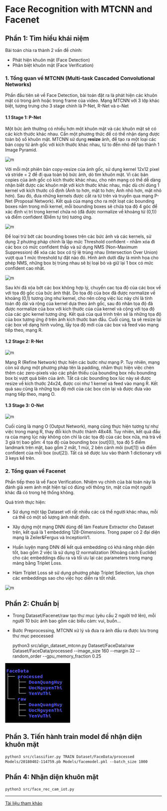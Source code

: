 # Face Recognition with MTCNN and Facenet

## Phần 1: Tìm hiểu khái niệm 

Bài toán chia ra thành 2 vấn đề chính:
- Phát hiện khuôn mặt (Face Detection)
- Phân biệt khuôn mặt (Face Verification)

### 1. Tổng quan về MTCNN (Multi-task Cascaded Convolutional Networks)

Phần đầu tiên sẽ về Face Detection, bài toán đặt ra là phát hiện các khuôn mặt có trong ảnh hoặc trong frame của video. Mạng MTCNN với 3 lớp khác biệt, tượng trưng cho 3 stage chính là P-Net, R-Net và o-Net

#### 1.1 Stage 1: P-Net
Một bức ảnh thường có nhiều hơn một khuôn mặt và các khuôn mặt sẽ có các kích thước khác nhau. Cần một phương thức để có thể nhận dạng được toàn bộ số khuôn mặt. MTCNN sử dụng **resize** ảnh, để tạo ra một loại các bản copy từ ảnh gốc với kích thước khác nhau, từ to đến nhỏ để tạo thành 1 Image Pyramid.

![m](https://images.viblo.asia/f6ff783f-e293-4d3f-bb85-24bc686654c2.png)

Với mỗi một phiên bản copy-resize của ảnh gốc, sử dụng kernel 12x12 pixel và stride = 2 để đi qua toàn bộ bức ảnh, dò tìm khuôn mặt. Vì các bản copies của ảnh gốc có kích thước khác nhau, cho nên mạng có thể dễ dàng nhận biết được các khuôn mặt với kích thước khác nhau, mặc dù chỉ dùng 1 kernel với kích thước cố định (Ảnh to hơn, mặt to hơn; Ảnh nhỏ hơn, mặt nhỏ hơn). Sau đó, đưa những kernels được cắt ra từ trên và truyền qua mạng P-Net (Proposal Network). Kết quả của mạng cho ra một loạt các bounding boxes nằm trong mỗi kernel, mỗi bounding boxes sẽ chứa tọa độ 4 góc để xác định vị trí trong kernel chứa nó (đã được normalize về khoảng từ (0,1)) và điểm confident (Điểm tự tin) tương ứng.

![m](https://images.viblo.asia/62f1c606-72b6-4415-8f25-3424f9309d75.png)

Để loại trừ bớt các bounding boxes trên các bức ảnh và các kernels, sử dụng 2 phương pháp chính là lập mức Threshold confident - nhằm xóa đi các box có mức confident thấp và sử dụng NMS (Non-Maximum Suppression) để xóa các box có tỷ lệ trùng nhau (Intersection Over Union) vượt qua 1 mức threshold tự đặt nào đó. Hình ảnh dưới đây là minh họa cho phép NMS, những box bị trùng nhau sẽ bị loại bỏ và giữ lại 1 box có mức confident cao nhất.

![m](https://images.viblo.asia/336c55ee-e4a4-416b-9f9e-8a757119e9e1.png) 

Sau khi đã xóa bớt các box không hợp lý, chuyển cac tọa độ của các box về với tọa độ gốc của bức ảnh thật. Do tọa độ của box đã được normalize về khoảng (0,1) tương ứng như kernel, cho nên công việc lúc này chỉ là tính toán độ dài và rộng của kernel dựa theo ảnh gốc, sau đó nhân tọa độ đã được normalize của box với kích thước của của kernel và cộng với tọa độ của các góc kernel tương ứng. Kết quả của quá trình trên sẽ là những tọa độ của box tương ứng ở trên ảnh kích thước ban đầu. Cuối cùng, ta sẽ resize lại các box về dạng hình vuông, lấy tọa độ mới của các box và feed vào mạng tiếp theo, mạng R.

#### 1.2 Stage 2: R-Net

![m](https://images.viblo.asia/eaba9895-2505-4ea0-93e7-144296b83b1c.png)

Mạng R (Refine Network) thực hiện các bước như mạng P. Tuy nhiên, mạng còn sử dụng một phương pháp tên là padding, nhằm thực hiện việc chèn thêm các zero-pixels vào các phần thiếu của bounding box nếu bounding box bị vượt quá biên của ảnh. Tất cả các bounding box lúc này sẽ được resize về kích thước 24x24, được coi như 1 kernel và feed vào mạng R. Kết quả sau cũng là những tọa độ mới của các box còn lại và được đưa vào mạng tiếp theo, mạng O.

#### 1.3 Stage 3: O-Net 

![m](https://images.viblo.asia/263800c5-cd50-4c21-913b-8a250353c6fd.png) 

Cuối cùng là mạng O (Output Network), mạng cũng thực hiện tương tự như việc trong mạng R, thay đổi kích thước thành 48x48. Tuy nhiên, kết quả đầu ra của mạng lúc này không còn chỉ là các tọa độ của các box nữa, mà trả về 3 giá trị bao gồm: 4 tọa độ của bounding box (out[0]), tọa độ 5 điểm landmark trên mặt, bao gồm 2 mắt, 1 mũi, 2 bên cánh môi (out[1]) và điểm confident của mỗi box (out[2]). Tất cả sẽ được lưu vào thành 1 dictionary với 3 keys kể trên.

### 2. Tổng quan về Facenet 

Phần tiếp theo là về Face Verification. Nhiệm vụ chính của bài toán này là đánh giá xem ảnh mặt hiện tại có đúng với thông tin, mặt của một người khác đã có trong hệ thống không. 

Quá trình thực hiện: 

- Sử dụng một tập Dataset với rất nhiều các cá thể người khác nhau, mỗi cá thể có một số lượng ảnh nhất định.

- Xây dựng một mạng DNN dùng để làm Feature Extractor cho Dataset trên, kết quả là 1 embedding 128-Dimensions. Trong paper có 2 đại diện mạng là Zeiler&Fergus và InceptionV1.

- Huấn luyện mạng DNN để kết quả embedding có khả năng nhận diện tốt, bao gồm 2 việc là sử dụng l2 normalization (Khoảng cách Euclide) cho các embeddings đầu ra và tối ưu lại các parameters trong mạng màng bằng Triplet Loss.

- Hàm Triplet Loss sẽ sử dụng phương pháp Triplet Selection, lựa chọn các embeddings sao cho việc học diễn ra tốt nhất.

![m](https://images.viblo.asia/920dab46-a78b-4ec3-be72-9da25a367a40.png) 


## Phần 2: Chuẩn bị 


- Trong Dataset/Facenet/raw tạo thư mục (yêu cầu 2 người trở lên), mỗi người 10 bức ảnh bao gồm các biểu cảm: vui, buồn...

- Bước Preprocessing, MTCNN xử lý và đưa ra ảnh đầu ra được lưu trong thư mục peocessed 

    python3 src/align_dataset_mtcnn.py  Dataset/FaceData/raw Dataset/FaceData/processed --image_size 160 --margin 32  --random_order --gpu_memory_fraction 0.25

![m](https://github.com/UocNTh/Face-Recognition-with-MTCNN-and-Facenet/blob/main/Image/Screenshot%20from%202023-11-26%2011-35-47.png)


## Phần 3. Tiến hành train model để nhận diện khuôn mặt

    python3 src/classifier.py TRAIN Dataset/FaceData/processed Models/20180402-114759.pb Models/facemodel.pkl --batch_size 1000


## Phần 4: Nhận diện khuôn mặt 

    python3 src/face_rec_cam_iot.py 


----
[Tài liệu tham khảo](https://github.com/UocNTh/Face-Recognition-with-MTCNN-and-Facenet/blob/main/Docs/document.pdf)
